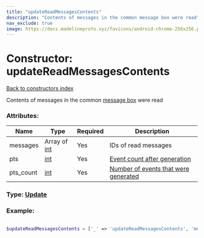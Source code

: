 ```yaml
---
title: "updateReadMessagesContents"
description: "Contents of messages in the common message box were read"
nav_exclude: true
image: https://docs.madelineproto.xyz/favicons/android-chrome-256x256.png
---
```

# Constructor: updateReadMessagesContents  
[Back to constructors index](/API_docs/constructors/index.html)



Contents of messages in the common [message box](https://core.telegram.org/api/updates) were read

### Attributes:

| Name     |    Type       | Required | Description |
|----------|---------------|----------|-------------|
|messages|Array of [int](/API_docs/types/int.html) | Yes|IDs of read messages|
|pts|[int](/API_docs/types/int.html) | Yes|[Event count after generation](https://core.telegram.org/api/updates)|
|pts\_count|[int](/API_docs/types/int.html) | Yes|[Number of events that were generated](https://core.telegram.org/api/updates)|



### Type: [Update](/API_docs/types/Update.html)


### Example:

```php

$updateReadMessagesContents = ['_' => 'updateReadMessagesContents', 'messages' => [int, int], 'pts' => int, 'pts_count' => int];
```  
